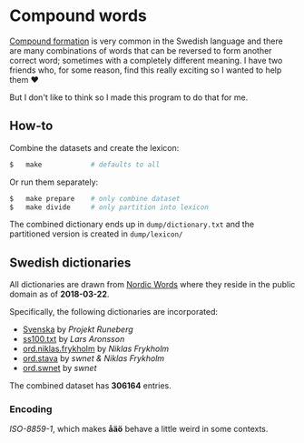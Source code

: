 # Compound words

[Compound formation](https://en.wikipedia.org/wiki/Compound_(linguistics)) is very common in the Swedish language and there are many combinations of words that can be reversed to form another correct word; sometimes with a completely different meaning. I have two friends who, for some reason, find this really exciting so I wanted to help them ❤️

But I don't like to think so I made this program to do that for me.

## How-to
Combine the datasets and create the lexicon:
```bash
$   make            # defaults to all
```
Or run them separately:
```bash
$   make prepare    # only combine dataset
$   make divide     # only partition into lexicon
```
The combined dictionary ends up in `dump/dictionary.txt` and the partitioned version is created in `dump/lexicon/`

## Swedish dictionaries
All dictionaries are drawn from [Nordic Words](http://runeberg.org/words/) where they reside in the public domain as of **2018-03-22**.

Specifically, the following dictionaries are incorporated:
* [Svenska](http://runeberg.org/words/fr-svenska.txt) by _Projekt Runeberg_
* [ss100.txt](http://runeberg.org/words/ss100.txt) by _Lars Aronsson_
* [ord.niklas.frykholm](http://runeberg.org/words/ord.niklas.frykholm) by _Niklas Frykholm_
* [ord.stava](http://runeberg.org/words/ord.stava) by _swnet & Niklas Frykholm_
* [ord.swnet](http://runeberg.org/words/ord.swnet) by _swnet_

The combined dataset has **306164** entries.

### Encoding
_ISO-8859-1_, which makes **åäö** behave a little weird in some contexts.
